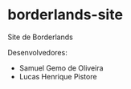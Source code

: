 # borderlands-site
Site de Borderlands

Desenvolvedores:
- Samuel Gemo de Oliveira
- Lucas Henrique Pistore